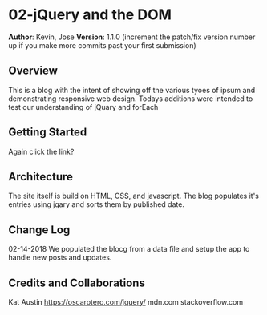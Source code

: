 # 02-jQuery and the DOM

**Author**: Kevin, Jose
**Version**: 1.1.0 (increment the patch/fix version number up if you make more commits past your first submission)

## Overview
<!-- Provide a high level overview of what this application is and why you are building it, beyond the fact that it's an assignment for a Code Fellows 301 class. (i.e. What's your problem domain?) -->
This is a blog with the intent of showing off the various tyoes of ipsum and demonstrating responsive web design. Todays additions were intended to test our understanding of jQuary and forEach

## Getting Started
<!-- What are the steps that a user must take in order to build this app on their own machine and get it running? -->
Again click the link?

## Architecture
<!-- Provide a detailed description of the application design. What technologies (languages, libraries, etc) you're using, and any other relevant design information. -->
The site itself is build on HTML, CSS, and javascript. The blog populates it's entries using jqary and sorts them by published date.

## Change Log
<!-- Use this are to document the iterative changes made to your application as each feature is successfully implemented. Use time stamps. Here's an examples:

01-01-2001 4:59pm - Application now has a fully-functional express server, with GET and POST routes for the book resource. -->

02-14-2018 We populated the blocg from a data file and setup the app to handle new posts and updates.

## Credits and Collaborations
<!-- Give credit (and a link) to other people or resources that helped you build this application. -->

Kat
Austin
https://oscarotero.com/jquery/
mdn.com
stackoverflow.com